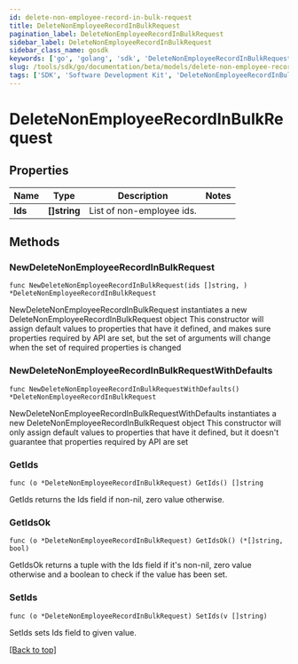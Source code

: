 ```yaml
---
id: delete-non-employee-record-in-bulk-request
title: DeleteNonEmployeeRecordInBulkRequest
pagination_label: DeleteNonEmployeeRecordInBulkRequest
sidebar_label: DeleteNonEmployeeRecordInBulkRequest
sidebar_class_name: gosdk
keywords: ['go', 'golang', 'sdk', 'DeleteNonEmployeeRecordInBulkRequest'] 
slug: /tools/sdk/go/documentation/beta/models/delete-non-employee-record-in-bulk-request
tags: ['SDK', 'Software Development Kit', 'DeleteNonEmployeeRecordInBulkRequest']
---
```


# DeleteNonEmployeeRecordInBulkRequest

## Properties

Name | Type | Description | Notes
------------ | ------------- | ------------- | -------------
**Ids** | **[]string** | List of non-employee ids. | 

## Methods

### NewDeleteNonEmployeeRecordInBulkRequest

`func NewDeleteNonEmployeeRecordInBulkRequest(ids []string, ) *DeleteNonEmployeeRecordInBulkRequest`

NewDeleteNonEmployeeRecordInBulkRequest instantiates a new DeleteNonEmployeeRecordInBulkRequest object
This constructor will assign default values to properties that have it defined,
and makes sure properties required by API are set, but the set of arguments
will change when the set of required properties is changed

### NewDeleteNonEmployeeRecordInBulkRequestWithDefaults

`func NewDeleteNonEmployeeRecordInBulkRequestWithDefaults() *DeleteNonEmployeeRecordInBulkRequest`

NewDeleteNonEmployeeRecordInBulkRequestWithDefaults instantiates a new DeleteNonEmployeeRecordInBulkRequest object
This constructor will only assign default values to properties that have it defined,
but it doesn't guarantee that properties required by API are set

### GetIds

`func (o *DeleteNonEmployeeRecordInBulkRequest) GetIds() []string`

GetIds returns the Ids field if non-nil, zero value otherwise.

### GetIdsOk

`func (o *DeleteNonEmployeeRecordInBulkRequest) GetIdsOk() (*[]string, bool)`

GetIdsOk returns a tuple with the Ids field if it's non-nil, zero value otherwise
and a boolean to check if the value has been set.

### SetIds

`func (o *DeleteNonEmployeeRecordInBulkRequest) SetIds(v []string)`

SetIds sets Ids field to given value.



[[Back to top]](#) 


